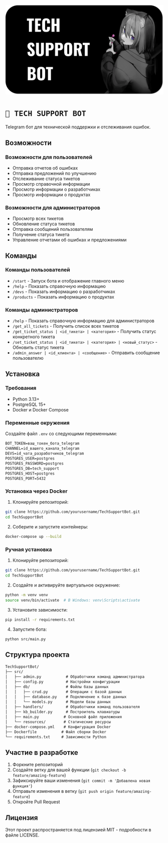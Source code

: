 ![](header.png)

# `🌿 TECH SUPPORT BOT`

Telegram бот для технической поддержки и отслеживания ошибок.

## Возможности

### Возможности для пользователей
- Отправка отчетов об ошибках
- Отправка предложений по улучшению
- Отслеживание статуса тикетов
- Просмотр справочной информации
- Просмотр информации о разработчиках
- Просмотр информации о продуктах

### Возможности для администраторов
- Просмотр всех тикетов
- Обновление статуса тикетов
- Отправка сообщений пользователям
- Получение статуса тикета
- Управление отчетами об ошибках и предложениями

## Команды

### Команды пользователей
- `/start` - Запуск бота и отображение главного меню
- `/help` - Показать справочную информацию
- `/devs` - Показать информацию о разработчиках
- `/products` - Показать информацию о продуктах

### Команды администраторов
- `/help` - Показать справочную информацию для администраторов
- `/get_all_tickets` - Получить список всех тикетов
- `/get_ticket_status | <id_тикета> | <категория>` - Получить статус конкретного тикета
- `/set_ticket_status | <id_тикета> | <категория> | <новый_статус>` - Обновить статус тикета
- `/admin_answer | <id_клиента> | <сообщение>` - Отправить сообщение пользователю

## Установка

### Требования
- Python 3.13+
- PostgreSQL 15+
- Docker и Docker Compose

### Переменные окружения
Создайте файл `.env` со следующими переменными:
```env
BOT_TOKEN=ваш_токен_бота_telegram
CHANNEL=id_вашего_канала_telegram
DEVS=id_чата_разработчиков_telegram
POSTGRES_USER=postgres
POSTGRES_PASSWORD=postgres
POSTGRES_DB=tech_support
POSTGRES_HOST=postgres
POSTGRES_PORT=5432
```

### Установка через Docker
1. Клонируйте репозиторий:
```bash
git clone https://github.com/yourusername/TechSupportBot.git
cd TechSupportBot
```

2. Соберите и запустите контейнеры:
```bash
docker-compose up --build
```

### Ручная установка
1. Клонируйте репозиторий:
```bash
git clone https://github.com/yourusername/TechSupportBot.git
cd TechSupportBot
```

2. Создайте и активируйте виртуальное окружение:
```bash
python -m venv venv
source venv/bin/activate  # В Windows: venv\Scripts\activate
```

3. Установите зависимости:
```bash
pip install -r requirements.txt
```

4. Запустите бота:
```bash
python src/main.py
```

## Структура проекта
```
TechSupportBot/
├── src/
│   ├── admin.py           # Обработчики команд администратора
│   ├── config.py          # Настройки конфигурации
│   ├── db/                # Файлы базы данных
│   │   ├── crud.py        # Операции с базой данных
│   │   ├── database.py    # Подключение к базе данных
│   │   └── models.py      # Модели базы данных
│   ├── handlers/          # Обработчики команд пользователя
│   ├── kb_builder.py      # Построитель клавиатуры
│   ├── main.py           # Основной файл приложения
│   └── resources/        # Статические ресурсы
├── docker-compose.yml    # Конфигурация Docker
├── Dockerfile           # Файл сборки Docker
└── requirements.txt     # Зависимости Python
```

## Участие в разработке
1. Форкните репозиторий
2. Создайте ветку для вашей функции (`git checkout -b feature/amazing-feature`)
3. Зафиксируйте ваши изменения (`git commit -m 'Добавлена новая функция'`)
4. Отправьте изменения в ветку (`git push origin feature/amazing-feature`)
5. Откройте Pull Request

## Лицензия
Этот проект распространяется под лицензией MIT - подробности в файле LICENSE. 

